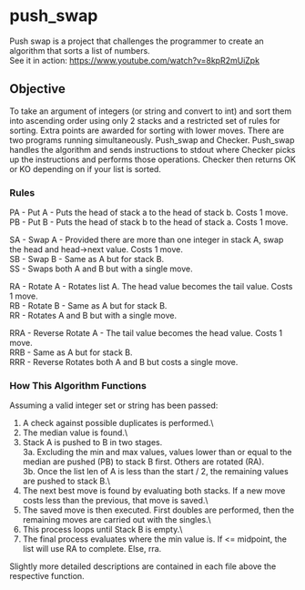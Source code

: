 # push_swap

Push swap is a project that challenges the programmer to create an algorithm that sorts a list of numbers.\
See it in action: https://www.youtube.com/watch?v=8kpR2mUiZpk

## Objective

To take an argument of integers (or string and convert to int) and sort them into ascending order using only 2 stacks and a restricted set of rules for sorting. Extra points are awarded for sorting with lower moves. There are two programs running simultaneously. Push_swap and Checker. Push_swap handles the algorithm and sends instructions to stdout where Checker picks up the instructions and performs those operations. Checker then returns OK or KO depending on if your list is sorted.

### Rules

PA - Put A - Puts the head of stack a to the head of stack b. Costs 1 move.\
PB - Put B - Puts the head of stack b to the head of stack a. Costs 1 move.

SA - Swap A - Provided there are more than one integer in stack A, swap the head and head->next value. Costs 1 move.\
SB - Swap B - Same as A but for stack B.\
SS - Swaps both A and B but with a single move.

RA - Rotate A - Rotates list A. The head value becomes the tail value. Costs 1 move.\
RB - Rotate B - Same as A but for stack B.\
RR - Rotates A and B but with a single move.

RRA - Reverse Rotate A - The tail value becomes the head value. Costs 1 move.\
RRB - Same as A but for stack B.\
RRR - Reverse Rotates both A and B but costs a single move.

### How This Algorithm Functions

Assuming a valid integer set or string has been passed:

1.  A check against possible duplicates is performed.\
2.  The median value is found.\
3.  Stack A is pushed to B in two stages.\
  3a. Excluding the min and max values, values lower than or equal to the median are pushed (PB) to stack B first. Others are rotated (RA).\
  3b. Once the list len of A is less than the start / 2, the remaining values are pushed to stack B.\  
4.  The next best move is found by evaluating both stacks. If a new move costs less than the previous, that move is saved.\
5.  The saved move is then executed. First doubles are performed, then the remaining moves are carried out with the singles.\
6.  This process loops until Stack B is empty.\
7.  The final process evaluates where the min value is. If <= midpoint, the list will use RA to complete. Else, rra.

Slightly more detailed descriptions are contained in each file above the respective function.
